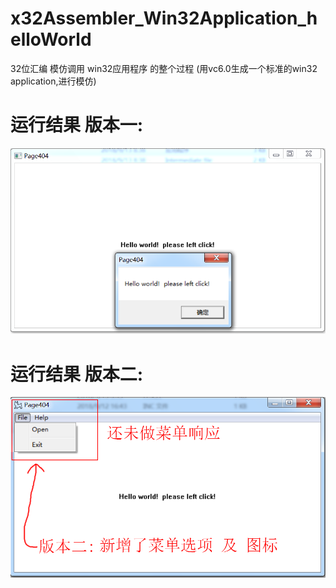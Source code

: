 # x32Assembler_Win32Application_helloWorld
32位汇编 模仿调用 win32应用程序 的整个过程 (用vc6.0生成一个标准的win32 application,进行模仿)

# 运行结果 版本一:
![运行结果](https://raw.githubusercontent.com/page404/x32Assembler_Win32Application_helloWorld/master/images/001.png)

# 运行结果 版本二:
![运行结果](https://raw.githubusercontent.com/page404/x32Assembler_Win32Application_helloWorld/master/images/002.png)